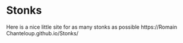 # Stonks
Here is a nice little site for as many stonks as possible
https://Romain Chanteloup.github.io/Stonks/
